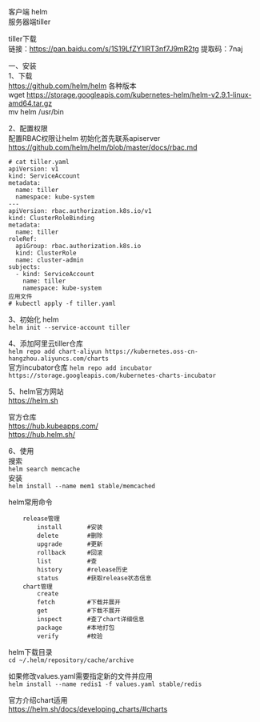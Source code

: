 客户端 helm  
服务器端tiller  

tiller下载  
链接：https://pan.baidu.com/s/1S19LfZY1lRT3nf7J9mR2tg 提取码：7naj   

一、安装  
1、下载  
https://github.com/helm/helm 各种版本  
wget https://storage.googleapis.com/kubernetes-helm/helm-v2.9.1-linux-amd64.tar.gz  
mv helm /usr/bin  

2、配置权限  
配置RBAC权限让helm 初始化首先联系apiserver  
https://github.com/helm/helm/blob/master/docs/rbac.md  

```
# cat tiller.yaml
apiVersion: v1
kind: ServiceAccount
metadata:
  name: tiller
  namespace: kube-system
---
apiVersion: rbac.authorization.k8s.io/v1
kind: ClusterRoleBinding
metadata:
  name: tiller
roleRef:
  apiGroup: rbac.authorization.k8s.io
  kind: ClusterRole
  name: cluster-admin
subjects:
  - kind: ServiceAccount
    name: tiller
    namespace: kube-system
应用文件
# kubectl apply -f tiller.yaml
```  

3、初始化 helm  
``` helm init --service-account tiller ```  


4、添加阿里云tiller仓库  
``` helm repo add chart-aliyun https://kubernetes.oss-cn-hangzhou.aliyuncs.com/charts ```  
官方incubator仓库
``` helm repo add incubator https://storage.googleapis.com/kubernetes-charts-incubator ```

5、helm官方网站  
https://helm.sh  

官方仓库  
https://hub.kubeapps.com/  
https://hub.helm.sh/  

6、使用  
搜索  
``` helm search memcache ```  
安装  
``` helm install --name mem1 stable/memcached ```  

helm常用命令  
```
	release管理
		install       #安装
		delete        #删除
		upgrade       #更新
		rollback      #回滚
		list          #查
		history       #release历史
		status        #获取release状态信息
	chart管理
		create
		fetch         #下载并展开
		get           #下载不展开
		inspect       #查了chart详细信息
		package       #本地打包
		verify        #校验
```  
helm下载目录  
``` cd ~/.helm/repository/cache/archive ```  

如果修改values.yaml需要指定新的文件并应用  
``` helm install --name redis1 -f values.yaml stable/redis ```  

官方介绍chart适用  
https://helm.sh/docs/developing_charts/#charts  
